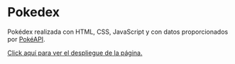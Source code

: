 # Pokedex
Pokédex realizada con HTML, CSS, JavaScript y con datos proporcionados por [PokéAPI](https://pokeapi.co/).

[Click aquí para ver el despliegue de la página.](https://martinotamendit.github.io/Pokedex/)

